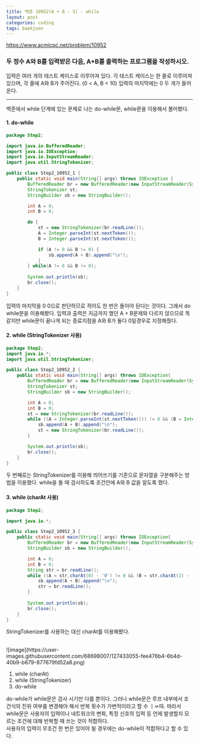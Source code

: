 ```yaml
---
title: 백준 10952(A + B - 5) - while
layout: post
categories: coding
tags: baekjoon
---
```

<https://www.acmicpc.net/problem/10952>
### 두 정수 A와 B를 입력받은 다음, A+B를 출력하는 프로그램을 작성하시오.
입력은 여러 개의 테스트 케이스로 이루어져 있다.
각 테스트 케이스는 한 줄로 이루어져 있으며, 각 줄에 A와 B가 주어진다. (0 < A, B < 10)
입력의 마지막에는 0 두 개가 들어온다.
<hr>    

백준에서 while 단계에 있는 문제로 나는 do-while문, while문을 이용해서 풀어봤다.    

#### 1. do-while
```java
package Step2;

import java.io.BufferedReader;
import java.io.IOException;
import java.io.InputStreamReader;
import java.util.StringTokenizer;

public class Step2_10952_1 {
    public static void main(String[] args) throws IOException {
        BufferedReader br = new BufferedReader(new InputStreamReader(System.in));
        StringTokenizer st;
        StringBuilder sb = new StringBuilder();

        int A = 0;
        int B = 0;

        do {
            st = new StringTokenizer(br.readLine());
            A = Integer.parseInt(st.nextToken());
            B = Integer.parseInt(st.nextToken());

            if (A != 0 && B != 0) {
                sb.append(A + B).append("\n");
            }
        } while(A != 0 && B != 0);
        
        System.out.println(sb);
        br.close();
    }
}
```    
입력의 마지막을 0 0으로 판단하므로 적어도 한 번은 돌아야 된다는 것이다. 그래서 do while문을 이용해봤다.
입력과 출력은 지금까지 했던 A + B문제와 다르지 않으므로 똑같지만 while문이 끝나게 되는 종료지점을 
A와 B가 둘다 0일경우로 지정해줬다.   

#### 2. while (StringTokenizer 사용)
```java
package Step2;
import java.io.*;
import java.util.StringTokenizer;

public class Step2_10952_2 {
    public static void main(String[] args) throws IOException{
        BufferedReader br = new BufferedReader(new InputStreamReader(System.in));
        StringTokenizer st;
        StringBuilder sb = new StringBuilder();

        int A = 0;
        int B = 0;
        st = new StringTokenizer(br.readLine());
        while ((A = Integer.parseInt(st.nextToken())) != 0 && (B = Integer.parseInt(st.nextToken())) != 0) {
            sb.append(A + B).append("\n");
            st = new StringTokenizer(br.readLine());
        }

        System.out.println(sb);
        br.close();
    }
}
```    

두 번째로는 StringTokenizer를 이용해 띄어쓰기를 기준으로 문자열을 구분해주는 방법을 이용했다.
while을 돌 때 검사하도록 조건안에 A와 B 값을 알도록 했다.    

#### 3. while (charAt 사용)
```java
package Step2;

import java.io.*;

public class Step2_10952_3 {
    public static void main(String[] args) throws IOException{
        BufferedReader br = new BufferedReader(new InputStreamReader(System.in));
        StringBuilder sb = new StringBuilder();

        int A = 0;
        int B = 0;
        String str = br.readLine();
        while ((A = str.charAt(0) - '0') != 0 && (B = str.charAt(2) - '0') != 0) {
            sb.append(A + B).append("\n");
            str = br.readLine();
        }
        
        System.out.println(sb);
        br.close();
    }
}
```    

StringTokenizer를 사용하는 대신 charAt를 이용해봤다.

<br>
![image](https://user-images.githubusercontent.com/68698007/127433055-fee476b4-6b4d-40b9-b679-877679fd52a8.png)

1. while (charAt)
2. while (StringTokenizer)
3. do-while
    
    
do-while가 while문은 검사 시기만 다를 뿐이다. 그러나 while문은 루프 내부에서 조건식의 진위 여부를 변경해야 해서 반복 횟수가 가변적이라고 할 수 ㅣㅆ따.
따라서 while문은 사용자의 입력이나 네트워크의 변화, 특정 신호의 입력 등 언제 발생할지 모르는 조건에 대해 반복할 때 쓰는 것이 적합하다.    
사용자의 입력이 무조건 한 번은 있어야 될 경우에는 do-while이 적합하다고 할 수 있다.
